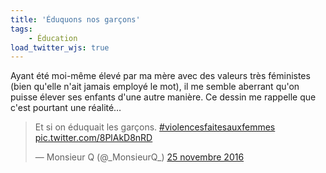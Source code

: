 ```yaml
---
title: 'Éduquons nos garçons'
tags:
    - Éducation
load_twitter_wjs: true
---
```


Ayant été moi-même élevé par ma mère avec des valeurs très féministes (bien
qu'elle n'ait jamais employé le mot), il me semble aberrant qu'on puisse élever
ses enfants d'une autre manière. Ce dessin me rappelle que c'est pourtant une
réalité…

<!-- more -->

<blockquote class="twitter-tweet" data-lang="fr"><p lang="fr" dir="ltr">Et si on éduquait les garçons. <a href="https://twitter.com/hashtag/violencesfaitesauxfemmes?src=hash">#violencesfaitesauxfemmes</a> <a href="https://t.co/8PlAkD8nRD">pic.twitter.com/8PlAkD8nRD</a></p>&mdash; Monsieur Q (@_MonsieurQ_) <a href="https://twitter.com/_MonsieurQ_/status/802157382218510336">25 novembre 2016</a></blockquote>
